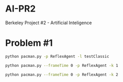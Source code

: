 # AI-PR2
Berkeley Project #2 - Artificial Inteligence


# Problem #1

```bash
python pacman.py -p ReflexAgent -l testClassic

python pacman.py --frameTime 0 -p ReflexAgent -k 1

python pacman.py --frameTime 0 -p ReflexAgent -k 2
```


